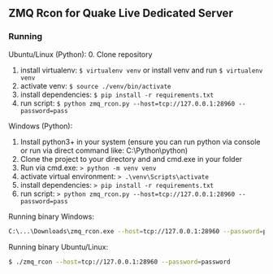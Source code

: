 ## ZMQ Rcon for Quake Live Dedicated Server
### Running
Ubuntu/Linux (Python):
0. Clone repository
1. install virtualenv: ```$ virtualenv venv``` or install venv and run ```$ virtualenv venv```
2. activate venv: ```$ source ./venv/bin/activate```
3. install dependencies: ```$ pip install -r requirements.txt```
4. run script: ```$ python zmq_rcon.py --host=tcp://127.0.0.1:28960 --password=pass```


Windows (Python):
1. Install python3+ in your system (ensure you can run python via console or run via direct command like: C:\Python\python)
2. Clone the project to your directory and and cmd.exe in your folder
3. Run via cmd.exe: ```> python -m venv venv```
4. activate virtual environment: ```> .\venv\Scripts\activate```
5. install dependencies: ```> pip install -r requirements.txt```
6. run script: ```> python zmq_rcon.py --host=tcp://127.0.0.1:28960 --password=pass```


Running binary Windows:
```bash
C:\...\Downloads\zmq_rcon.exe --host=tcp://127.0.0.1:28960 --password=password
```

Running binary Ubuntu/Linux:
```bash
$ ./zmq_rcon --host=tcp://127.0.0.1:28960 --password=password
```
